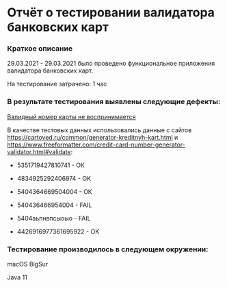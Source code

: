 # Отчёт о тестировании валидатора банковских карт

### Краткое описание

29.03.2021 - 29.03.2021 было проведено функциональное приложения валидатора банковских карт.

На тестирование затрачено: 1 час

### В результате тестирования выявлены следующие дефекты:

[Валидный номер карты не воспринимается](https://github.com/Laptenko/Java1/issues/1)

В качестве тестовых данных использовались данные с сайтов https://cartoved.ru/common/generator-kreditnyh-kart.html и https://www.freeformatter.com/credit-card-number-generator-validator.html#validate:

* 5351719427810741 - ОК

* 4834925292406974 - OK

* 5404364669504004 - ОК

* 540436466954004 - FAIL

* 5404аьпнвпсыоыо - FAIL

* 4426916977361695922 - OK


### Тестирование производилось в следующем окружении:

macOS BigSur

Java 11
